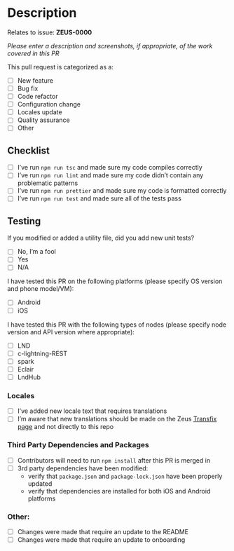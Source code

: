 # Description

Relates to issue: **ZEUS-0000**

_Please enter a description and screenshots, if appropriate, of the work covered in this PR_

This pull request is categorized as a:

- [ ] New feature
- [ ] Bug fix
- [ ] Code refactor
- [ ] Configuration change
- [ ] Locales update
- [ ] Quality assurance 
- [ ] Other

## Checklist
- [ ] I’ve run `npm run tsc` and made sure my code compiles correctly
- [ ] I’ve run `npm run lint` and made sure my code didn’t contain any problematic patterns
- [ ] I’ve run `npm run prettier` and made sure my code is formatted correctly
- [ ] I’ve run `npm run test` and made sure all of the tests pass

## Testing

If you modified or added a utility file, did you add new unit tests?

- [ ] No, I’m a fool
- [ ] Yes
- [ ] N/A

I have tested this PR on the following platforms (please specify OS version and phone model/VM):

- [ ] Android
- [ ] iOS

I have tested this PR with the following types of nodes (please specify node version and API version where appropriate):

- [ ] LND
- [ ] c-lightning-REST
- [ ] spark
- [ ] Eclair
- [ ] LndHub

### Locales
- [ ] I’ve added new locale text that requires translations
- [ ] I’m aware that new translations should be made on the Zeus [Transfix page](https://www.transifex.com/ZeusLN/zeus/) and not directly to this repo

### Third Party Dependencies and Packages

- [ ] Contributors will need to run `npm install` after this PR is merged in
- [ ] 3rd party dependencies have been modified:
    * verify that `package.json` and `package-lock.json` have been properly updated
    * verify that dependencies are installed for both iOS and Android platforms

### Other:

- [ ] Changes were made that require an update to the README
- [ ] Changes were made that require an update to onboarding
